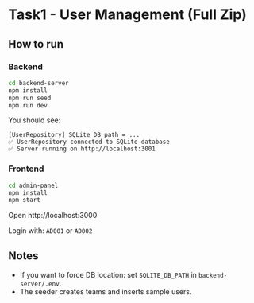 # Task1 - User Management (Full Zip)

## How to run

### Backend
```bash
cd backend-server
npm install
npm run seed
npm run dev
```
You should see:
```
[UserRepository] SQLite DB path = ...
✅ UserRepository connected to SQLite database
✅ Server running on http://localhost:3001
```

### Frontend
```bash
cd admin-panel
npm install
npm start
```
Open http://localhost:3000

Login with: `AD001` or `AD002`

## Notes
- If you want to force DB location: set `SQLITE_DB_PATH` in `backend-server/.env`.
- The seeder creates teams and inserts sample users.